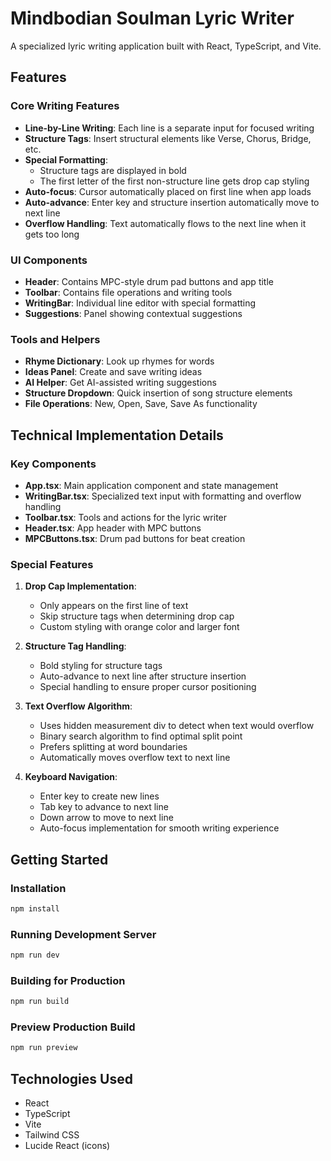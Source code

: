 # Mindbodian Soulman Lyric Writer

A specialized lyric writing application built with React, TypeScript, and Vite.

## Features

### Core Writing Features
- **Line-by-Line Writing**: Each line is a separate input for focused writing
- **Structure Tags**: Insert structural elements like Verse, Chorus, Bridge, etc. 
- **Special Formatting**:
  - Structure tags are displayed in bold
  - The first letter of the first non-structure line gets drop cap styling
- **Auto-focus**: Cursor automatically placed on first line when app loads
- **Auto-advance**: Enter key and structure insertion automatically move to next line
- **Overflow Handling**: Text automatically flows to the next line when it gets too long

### UI Components
- **Header**: Contains MPC-style drum pad buttons and app title
- **Toolbar**: Contains file operations and writing tools
- **WritingBar**: Individual line editor with special formatting
- **Suggestions**: Panel showing contextual suggestions

### Tools and Helpers
- **Rhyme Dictionary**: Look up rhymes for words
- **Ideas Panel**: Create and save writing ideas
- **AI Helper**: Get AI-assisted writing suggestions
- **Structure Dropdown**: Quick insertion of song structure elements
- **File Operations**: New, Open, Save, Save As functionality

## Technical Implementation Details

### Key Components
- **App.tsx**: Main application component and state management
- **WritingBar.tsx**: Specialized text input with formatting and overflow handling
- **Toolbar.tsx**: Tools and actions for the lyric writer
- **Header.tsx**: App header with MPC buttons
- **MPCButtons.tsx**: Drum pad buttons for beat creation

### Special Features
1. **Drop Cap Implementation**:
   - Only appears on the first line of text
   - Skip structure tags when determining drop cap
   - Custom styling with orange color and larger font

2. **Structure Tag Handling**:
   - Bold styling for structure tags
   - Auto-advance to next line after structure insertion
   - Special handling to ensure proper cursor positioning

3. **Text Overflow Algorithm**:
   - Uses hidden measurement div to detect when text would overflow
   - Binary search algorithm to find optimal split point
   - Prefers splitting at word boundaries
   - Automatically moves overflow text to next line

4. **Keyboard Navigation**:
   - Enter key to create new lines
   - Tab key to advance to next line
   - Down arrow to move to next line
   - Auto-focus implementation for smooth writing experience

## Getting Started

### Installation
```bash
npm install
```

### Running Development Server
```bash
npm run dev
```

### Building for Production
```bash
npm run build
```

### Preview Production Build
```bash
npm run preview
```

## Technologies Used
- React
- TypeScript
- Vite
- Tailwind CSS
- Lucide React (icons) 